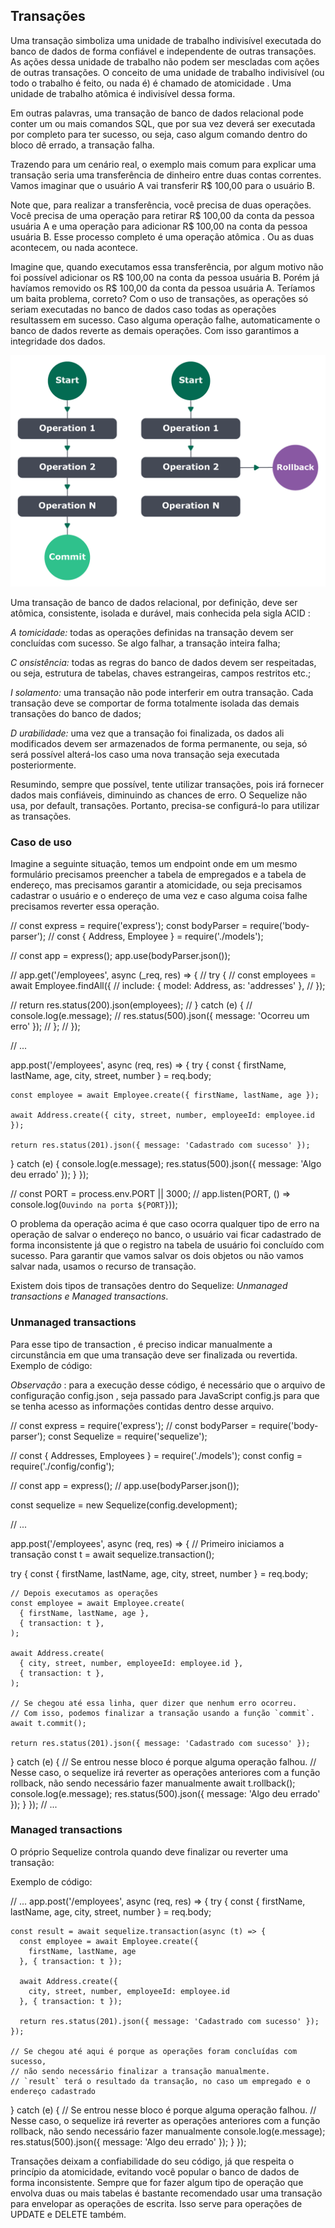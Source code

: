 ## Transações

Uma transação simboliza uma unidade de trabalho indivisível executada do banco de dados de forma confiável e independente de outras transações. As ações dessa unidade de trabalho não podem ser mescladas com ações de outras transações. O conceito de uma unidade de trabalho indivisível (ou todo o trabalho é feito, ou nada é) é chamado de atomicidade . Uma unidade de trabalho atômica é indivisível dessa forma.

Em outras palavras, uma transação de banco de dados relacional pode conter um ou mais comandos SQL, que por sua vez deverá ser executada por completo para ter sucesso, ou seja, caso algum comando dentro do bloco dê errado, a transação falha.

Trazendo para um cenário real, o exemplo mais comum para explicar uma transação seria uma transferência de dinheiro entre duas contas correntes. Vamos imaginar que o usuário A vai transferir R$ 100,00 para o usuário B.

Note que, para realizar a transferência, você precisa de duas operações. Você precisa de uma operação para retirar R$ 100,00 da conta da pessoa usuária A e uma operação para adicionar R$ 100,00 na conta da pessoa usuária B. Esse processo completo é uma operação atômica . Ou as duas acontecem, ou nada acontece.

Imagine que, quando executamos essa transferência, por algum motivo não foi possível adicionar os R$ 100,00 na conta da pessoa usuária B. Porém já havíamos removido os R$ 100,00 da conta da pessoa usuária A. Teríamos um baita problema, correto? Com o uso de transações, as operações só seriam executadas no banco de dados caso todas as operações resultassem em sucesso. Caso alguma operação falhe, automaticamente o banco de dados reverte as demais operações. Com isso garantimos a integridade dos dados.

<img src='transacao.png'/>

Uma transação de banco de dados relacional, por definição, deve ser atômica, consistente, isolada e durável, mais conhecida pela sigla ACID :

  *A tomicidade:* todas as operações definidas na transação devem ser concluídas com sucesso. Se algo falhar, a transação inteira falha;

  *C onsistência:* todas as regras do banco de dados devem ser respeitadas, ou seja, estrutura de tabelas, chaves estrangeiras, campos restritos etc.;
  
  *I solamento:* uma transação não pode interferir em outra transação. Cada transação deve se comportar de forma totalmente isolada das demais transações do banco de dados;
 
 *D urabilidade:* uma vez que a transação foi finalizada, os dados ali modificados devem ser armazenados de forma permanente, ou seja, só será possível alterá-los caso uma nova transação seja executada posteriormente.

Resumindo, sempre que possível, tente utilizar transações, pois irá fornecer dados mais confiáveis, diminuindo as chances de erro. O Sequelize não usa, por default, transações. Portanto, precisa-se configurá-lo para utilizar as transações.

### Caso de uso

Imagine a seguinte situação, temos um endpoint onde em um mesmo formulário precisamos preencher a tabela de empregados e a tabela de endereço, mas precisamos garantir a atomicidade, ou seja precisamos cadastrar o usuário e o endereço de uma vez e caso alguma coisa falhe precisamos reverter essa operação.

// const express = require('express');
const bodyParser = require('body-parser');
// const { Address, Employee } = require('./models');

// const app = express();
app.use(bodyParser.json());

// app.get('/employees', async (_req, res) => {
//   try {
//    const employees = await Employee.findAll({
//      include: { model: Address, as: 'addresses' },
//    });

//     return res.status(200).json(employees);
//   } catch (e) {
//     console.log(e.message);
//     res.status(500).json({ message: 'Ocorreu um erro' });
//   };
// });

// ...

app.post('/employees', async (req, res) => {
  try {
    const { firstName, lastName, age, city, street, number } = req.body;

    const employee = await Employee.create({ firstName, lastName, age });

    await Address.create({ city, street, number, employeeId: employee.id });

    return res.status(201).json({ message: 'Cadastrado com sucesso' });
  } catch (e) {
    console.log(e.message);
    res.status(500).json({ message: 'Algo deu errado' });
  }
});

// const PORT = process.env.PORT || 3000;
// app.listen(PORT, () => console.log(`Ouvindo na porta ${PORT}`));

O problema da operação acima é que caso ocorra qualquer tipo de erro na operação de salvar o endereço no banco, o usuário vai ficar cadastrado de forma inconsistente já que o registro na tabela de usuário foi concluído com sucesso. Para garantir que vamos salvar os dois objetos ou não vamos salvar nada, usamos o recurso de transação.

Existem dois tipos de transações dentro do Sequelize: *Unmanaged transactions e Managed transactions*.

### Unmanaged transactions

Para esse tipo de transaction , é preciso indicar manualmente a circunstância em que uma transação deve ser finalizada ou revertida. Exemplo de código:

*Observação* : para a execução desse código, é necessário que o arquivo de configuração config.json , seja passado para JavaScript config.js para que se tenha acesso as informações contidas dentro desse arquivo.

// const express = require('express');
// const bodyParser = require('body-parser');
const Sequelize = require('sequelize');

// const { Addresses, Employees } = require('./models');
const config = require('./config/config');

// const app = express();
// app.use(bodyParser.json());

const sequelize = new Sequelize(config.development);

// ...

app.post('/employees', async (req, res) => {
  // Primeiro iniciamos a transação
  const t = await sequelize.transaction();

  try {
    const { firstName, lastName, age, city, street, number } = req.body;

    // Depois executamos as operações
    const employee = await Employee.create(
      { firstName, lastName, age },
      { transaction: t },
    );

    await Address.create(
      { city, street, number, employeeId: employee.id },
      { transaction: t },
    );

    // Se chegou até essa linha, quer dizer que nenhum erro ocorreu.
    // Com isso, podemos finalizar a transação usando a função `commit`.
    await t.commit();

    return res.status(201).json({ message: 'Cadastrado com sucesso' });
  } catch (e) {
    // Se entrou nesse bloco é porque alguma operação falhou.
    // Nesse caso, o sequelize irá reverter as operações anteriores com a função rollback, não sendo necessário fazer manualmente
    await t.rollback();
    console.log(e.message);
    res.status(500).json({ message: 'Algo deu errado' });
  }
});
// ...

### Managed transactions

O próprio Sequelize controla quando deve finalizar ou reverter uma transação:

Exemplo de código:

// ...
app.post('/employees', async (req, res) => {
  try {
    const { firstName, lastName, age, city, street, number } = req.body;

    const result = await sequelize.transaction(async (t) => {
      const employee = await Employee.create({
        firstName, lastName, age
      }, { transaction: t });

      await Address.create({
        city, street, number, employeeId: employee.id
      }, { transaction: t });

      return res.status(201).json({ message: 'Cadastrado com sucesso' });
    });

    // Se chegou até aqui é porque as operações foram concluídas com sucesso,
    // não sendo necessário finalizar a transação manualmente.
    // `result` terá o resultado da transação, no caso um empregado e o endereço cadastrado
  } catch (e) {
    // Se entrou nesse bloco é porque alguma operação falhou.
    // Nesse caso, o sequelize irá reverter as operações anteriores com a função rollback, não sendo necessário fazer manualmente
    console.log(e.message);
    res.status(500).json({ message: 'Algo deu errado' });
  }
});

Transações deixam a confiabilidade do seu código, já que respeita o princípio da atomicidade, evitando você popular o banco de dados de forma inconsistente. Sempre que for fazer algum tipo de operação que envolva duas ou mais tabelas é bastante recomendado usar uma transação para envelopar as operações de escrita. Isso serve para operações de UPDATE e DELETE também.
